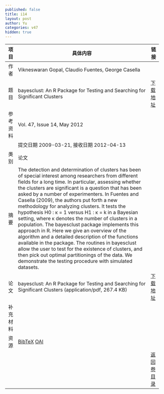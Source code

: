 ```yaml
---
published: false
title: i14
layout: post
author: Yu
categories: v47
hidden: true
---
```


| 项目 | 具体内容 | 链接 |
|---:|---|---|
| 作者 | Vikneswaran Gopal, Claudio Fuentes, George Casella| |
| 题目 |bayesclust: An R Package for Testing and Searching for Significant Clusters | [下载地址](http://www.jstatsoft.org/v47/i14/paper) |
| 参考资料 |Vol. 47, Issue 14, May 2012 | |
| | 提交日期 2009-03-21, 接收日期 2012-04-13| | 
| 类别 | 论文| |
| 摘要 | The detection and determination of clusters has been of special interest among researchers from different fields for a long time. In particular, assessing whether the clusters are significant is a question that has been asked by a number of experimenters. In Fuentes and Casella (2009), the authors put forth a new methodology for analyzing clusters. It tests the hypothesis H0 : κ = 1 versus H1 : κ = k in a Bayesian setting, where κ denotes the number of clusters in a population. The bayesclust package implements this approach in R. Here we give an overview of the algorithm and a detailed description of the functions available in the package. The routines in bayesclust allow the user to test for the existence of clusters, and then pick out optimal partitionings of the data. We demonstrate the testing procedure with simulated datasets.| |
| 论文 | bayesclust: An R Package for Testing and Searching for Significant Clusters  (application/pdf, 267.4 KB)| [下载地址](http://www.jstatsoft.org/v47/i14/paper) |
| 补充材料 | | |
| 资源 | [BibTeX](http://www.jstatsoft.org/v47/i14/bibtex) [OAI](http://www.jstatsoft.org/oai?verb=GetRecord&identifier=oai.jstatsoft/v47/i14&prefix=oai_dc)| |
| |  | [返回卷目录]({{site.baseurl}}/volume/v47.html) |